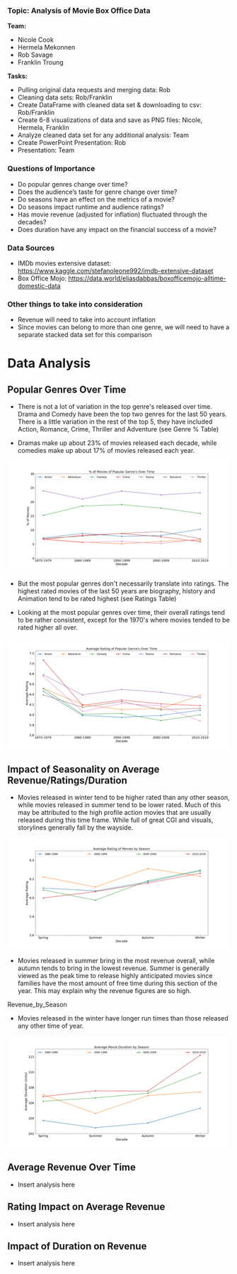 ### Topic: Analysis of Movie Box Office Data

**Team:**
* Nicole Cook
* Hermela Mekonnen
* Rob Savage
* Franklin Troung


**Tasks:**
* Pulling original data requests and merging data: Rob
* Cleaning data sets: Rob/Franklin
* Create DataFrame with cleaned data set & downloading to csv: Rob/Franklin
* Create 6-8 visualizations of data and save as PNG files: Nicole, Hermela, Franklin
* Analyze cleaned data set for any additional analysis: Team
* Create PowerPoint Presentation: Rob
* Presentation: Team


### Questions of Importance
* Do popular genres change over time?
* Does the audience’s taste for genre change over time?
* Do seasons have an effect on the metrics of a movie?
* Do seasons impact runtime and audience ratings?
* Has movie revenue (adjusted for inflation) fluctuated through the decades?
* Does duration  have any impact on the financial success of a movie?


### Data Sources
* IMDb movies extensive dataset: 
https://www.kaggle.com/stefanoleone992/imdb-extensive-dataset
* Box Office Mojo: https://data.world/eliasdabbas/boxofficemojo-alltime-domestic-data


### Other things to take into consideration
* Revenue will need to take into account inflation
* Since movies can belong to more than one genre, we will need to have a separate stacked data set for this comparison


# Data Analysis


## Popular Genres Over Time

* There is not a lot of variation in the top genre's released over time. Drama  and Comedy have been the top two genres for the last 50 years. There is a little variation in the rest of the top 5, they have included Action, Romance, Crime, Thriller and Adventure (see Genre % Table)

* Dramas make up about 23% of movies released each decade, while comedies make up about 17% of movies released each year.

![Popular Genre's Over Time](images/Percentage_Genre_Over_Time.png)

* But the most popular genres don't necessarily translate into ratings. The highest rated movies of the last 50 years are biography, history and Animation tend to be rated highest (see Ratings Table)

* Looking at the most popular genres over time, their overall ratings tend to be rather consistent, except for the 1970's where movies tended to be rated higher all over. 

![Rating of Popular Genre's Over Time](images/Rating_by_Genre_Over_Time.png)

## Impact of Seasonality on Average Revenue/Ratings/Duration

* Movies released in winter tend to be higher rated than any other season, while movies released in summer tend to be lower rated. Much of this may be attributed to the high profile action movies that are usually released during this time frame. While full of great CGI and visuals, storylines generally fall by the wayside.  

![Average Rating of Movies by Season](images/Rating_by_Season.png)

* Movies released in summer bring in the most revenue overall, while autumn tends to bring in the lowest revenue. Summer is generally viewed as the peak time to release highly anticipated movies since families have the most amount of free time during this section of the year. This may explain why the revenue figures are so high.

Revenue_by_Season

* Movies released in the winter have longer run times than those released any other time of year. 

![Average Movie Duration by Season](images/Duration_by_Season.png)

## Average Revenue Over Time

* Insert analysis here

## Rating Impact on Average Revenue

* Insert analysis here

## Impact of Duration on Revenue

* Insert analysis here
